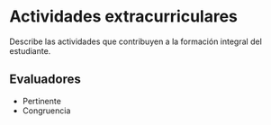 # Actividades extracurriculares 

Describe las actividades que contribuyen a la formación integral del estudiante.

## Evaluadores
* Pertinente
* Congruencia
